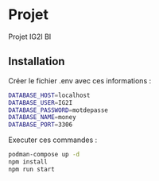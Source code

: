 # Projet

Projet IG2I BI

## Installation

Créer le fichier .env avec ces informations :
```sh
DATABASE_HOST=localhost
DATABASE_USER=IG2I
DATABASE_PASSWORD=motdepasse
DATABASE_NAME=money
DATABASE_PORT=3306
```

Executer ces commandes :
```sh
podman-compose up -d
npm install
npm run start
```